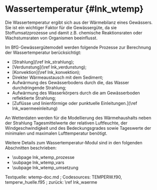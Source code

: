 Wassertemperatur {#lnk_wtemp}
================

Die Wassertemperatur ergibt sich aus der Wärmebilanz eines Gewässers. Sie ist
ein wichtiger Faktor für die Gewässergüte, da sie Stoffumsatzprozesse und damit
z.B. chemische Reaktionsraten oder Wachstumsraten von Organismen beeinflusst.

Im BfG-Gewässergütemodell werden folgende Prozesse zur Berechnung der Wassertemperatur berücksichtigt:

* [Strahlung](\ref lnk_strahlung);
* [Verdunstung](\ref lnk_verdunstung);
* [Konvektion](\ref lnk_konvektion); 
* Direkter Wärmeaustausch mit dem Sediment;
* Aufwärmung des Gewässerbodens durch die, das Wasser durchdringende Strahlung;
* Aufwärmung des Wasserkörpers durch die am Gewässerboden reflektierte Strahlung;
* [Zuflüsse und linienförmige oder punktuelle Einleitungen.](\ref lnk_waermeeinleitung)

<!-- #mf: prüfen, dass auch tatsäächl. alle im Wtemp-Code auftauchen und verwendet werden + 
ob hier in Liste etwas fehlt -->

An Wetterdaten werden für die Modellierung des Wärmehaushalts neben der
Strahlung Tagesmittelwerte der relativen Luftfeuchte, der Windgeschwindigkeit 
und des Bedeckungsgrades sowie 
Tageswerte der minimalen und maximalen Lufttemperatur benötigt.

Weitere Details zum Wassertemperatur-Modul sind in den folgenden Abschnitten 
beschrieben: 
- \subpage lnk_wtemp_prozesse
- \subpage lnk_wtemp_vars
- \subpage lnk_wtemp_umsetzung


Textquelle: wtemp-doc.md ; Codesources: TEMPERW.f90, temperw_huelle.f95 ;
zurück: \ref lnk_waerme
